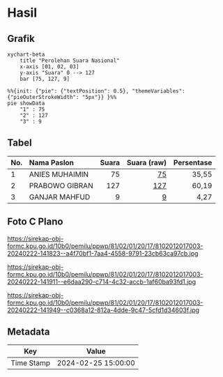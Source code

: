 # Hasil

## Grafik

```mermaid
xychart-beta
    title "Perolehan Suara Nasional"
    x-axis [01, 02, 03]
    y-axis "Suara" 0 --> 127
    bar [75, 127, 9]
```

```mermaid
%%{init: {"pie": {"textPosition": 0.5}, "themeVariables": {"pieOuterStrokeWidth": "5px"}} }%%
pie showData
    "1" : 75
    "2" : 127
    "3" : 9
```

## Tabel

| No. | Nama Paslon    | Suara | Suara (raw) | Persentase |
|:--- |:-------------- | -----:| -----------:| ----------:|
| 1   | ANIES MUHAIMIN | 75    | [75][p-1]   | 35,55      |
| 2   | PRABOWO GIBRAN | 127   | [127][p-2]  | 60,19      |
| 3   | GANJAR MAHFUD  | 9     | [9][p-3]    | 4,27       |


[p-1]: https://github.com/gigit-pemilu/pemilu-2024/blob/main/pilpres/hitung-suara/sub/81-maluku/sub/02-maluku-tenggara/sub/01-kei-kecil/sub/2017-ibra/sub/003-tps/sub/paslon-1.txt
[p-2]: https://github.com/gigit-pemilu/pemilu-2024/blob/main/pilpres/hitung-suara/sub/81-maluku/sub/02-maluku-tenggara/sub/01-kei-kecil/sub/2017-ibra/sub/003-tps/sub/paslon-2.txt
[p-3]: https://github.com/gigit-pemilu/pemilu-2024/blob/main/pilpres/hitung-suara/sub/81-maluku/sub/02-maluku-tenggara/sub/01-kei-kecil/sub/2017-ibra/sub/003-tps/sub/paslon-3.txt

## Foto C Plano

https://sirekap-obj-formc.kpu.go.id/10b0/pemilu/ppwp/81/02/01/20/17/8102012017003-20240222-141823--a4f70bf1-7aa4-4558-9791-23cb63ca97cb.jpg

https://sirekap-obj-formc.kpu.go.id/10b0/pemilu/ppwp/81/02/01/20/17/8102012017003-20240222-141911--e6daa290-c714-4c32-accb-1af60ba93fd1.jpg

https://sirekap-obj-formc.kpu.go.id/10b0/pemilu/ppwp/81/02/01/20/17/8102012017003-20240222-141949--c0368a12-812a-4dde-9c47-5cfd1d34603f.jpg


## Metadata

| Key        | Value               |
| ---------- | ------------------- |
| Time Stamp | 2024-02-25 15:00:00 |



